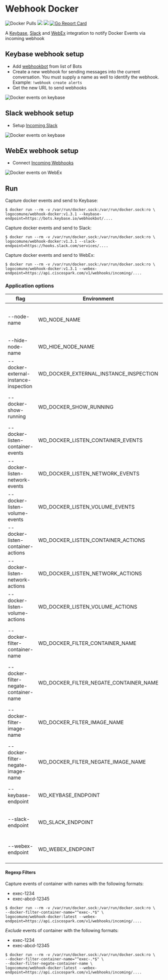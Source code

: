 # Webhook Docker
![Docker Pulls](https://img.shields.io/docker/pulls/logocomune/webhook-docker)
[![](https://images.microbadger.com/badges/version/logocomune/webhook-docker:1.3.1.svg)](https://microbadger.com/images/logocomune/webhook-docker:1.3.1 "Get your own version badge on microbadger.com")
[![](https://images.microbadger.com/badges/image/logocomune/webhook-docker:1.3.1.svg)](https://microbadger.com/images/logocomune/webhook-docker:1.3.1 "Get your own image badge on microbadger.com")
[![Go Report Card](https://goreportcard.com/badge/github.com/logocomune/webhookdocker)](https://goreportcard.com/report/github.com/logocomune/webhookdocker)

A [Keybase](https://keybase.io), [Slack](https://slack.com) and [WebEx](https://www.webex.com/) integration to notify Docker Events via incoming webhook

## Keybase webhook setup

+ Add [webhookbot](https://keybase.io/webhookbot) from list of Bots
+ Create a new webhook for sending messages into the current conversation. You must supply a name as well to identify the webhook. Example: `!webhook create alerts`
+ Get the new URL to send webhooks

![Docker events on keybase](https://raw.githubusercontent.com/logocomune/webhookdocker/master/_img/keybase.png)

## Slack webhook setup

+ Setup [Incoming Slack](https://my.slack.com/services/new/incoming-webhook)

![Docker events on keybase](https://raw.githubusercontent.com/logocomune/webhookdocker/master/_img/slack.png)


## WebEx webhook setup

+ Connect [Incoming Webhooks](https://apphub.webex.com/teams/applications/incoming-webhooks-cisco-systems)

![Docker events on WebEx](https://raw.githubusercontent.com/logocomune/webhookdocker/master/_img/webex.png)


## Run

Capture docker events and send to Keybase:

```shell
$ docker run --rm -v /var/run/docker.sock:/var/run/docker.sock:ro \
logocomune/webhook-docker:v1.3.1 --keybase-endpoint=https://bots.keybase.io/webhookbot/....
```



Capture docker events and send to Slack:
```shell
$ docker run --rm -v /var/run/docker.sock:/var/run/docker.sock:ro \
logocomune/webhook-docker:v1.3.1 --slack-endpoint=https://hooks.slack.com/services/....
```

Capture docker events and send to WebEx:
```shell
$ docker run --rm -v /var/run/docker.sock:/var/run/docker.sock:ro \
logocomune/webhook-docker:v1.3.1 --webex-endpoint=https://api.ciscospark.com/v1/webhooks/incoming/....
```


### Application options

| flag | Environment |type | Default | |
| --- | --- | --- | --- | --- |
| --node-name | WD_NODE_NAME |String| | Node name. If empty use the hostname |
| --hide-node-name | WD_HIDE_NODE_NAME |Boolean| false | Node name is omitted |
| --docker-external-instance-inspection | WD_DOCKER_EXTERNAL_INSTANCE_INSPECTION  | String | Add an external inspection url. Eg: https://myhost.ext/inspection/#/containers/__ID__|
| --docker-show-running | WD_DOCKER_SHOW_RUNNING | Boolean | false | Send running container to webhook |
| --docker-listen-container-events | WD_DOCKER_LISTEN_CONTAINER_EVENTS | Boolean | true | Listen for container events |
| --docker-listen-network-events | WD_DOCKER_LISTEN_NETWORK_EVENTS | Boolean | true | Listen for network events | 
| --docker-listen-volume-events |WD_DOCKER_LISTEN_VOLUME_EVENTS | Boolean | true | Listen for volume events | 
| --docker-listen-container-actions | WD_DOCKER_LISTEN_CONTAINER_ACTIONS| Strings separated by ; | attach;create;destroy;detach;die;kill;oom;pause;rename;restart;start;stop;unpause;update | Docker container events  |
| --docker-listen-network-actions | WD_DOCKER_LISTEN_NETWORK_ACTIONS | Strings separated by ; | create;connect;destroy;disconnect;remove | Docker network events |
| --docker-listen-volume-actions | WD_DOCKER_LISTEN_VOLUME_ACTIONS |  Strings separated by ; |  create;destroy;mount;unmount | Docker volume events |
| --docker-filter-container-name | WD_DOCKER_FILTER_CONTAINER_NAME | Regexp | |Filter events by container name (default all) |
| --docker-filter-negate-container-name | WD_DOCKER_FILTER_NEGATE_CONTAINER_NAME | Boolean | false | Negate the filter of container name |
| --docker-filter-image-name | WD_DOCKER_FILTER_IMAGE_NAME | Regexp | |Filter events by image name (default all) | 
| --docker-filter-negate-image-name | WD_DOCKER_FILTER_NEGATE_IMAGE_NAME | Boolean | false | Negate the filter of image name |
| --keybase-endpoint | WD_KEYBASE_ENDPOINT | String | |  Keybase endpoint for webhook | 
| --slack-endpoint | WD_SLACK_ENDPOINT | String | | Slack endpoint for webhook |
| --webex-endpoint | WD_WEBEX_ENDPOINT | String | | WebEx endpoint for webhook |

#### Regexp Filters

Capture events of container with names with the following formats:
+ exec-1234
+ exec-abcd-12345

```shell
$ docker run --rm -v /var/run/docker.sock:/var/run/docker.sock:ro \
--docker-filter-container-name="^exec-.*$" \
logocomune/webhook-docker:latest --webex-endpoint=https://api.ciscospark.com/v1/webhooks/incoming/....
```

*Exclude* events of container with the following formats:
+ exec-1234
+ exec-abcd-12345

```shell
$ docker run --rm -v /var/run/docker.sock:/var/run/docker.sock:ro \
--docker-filter-container-name="^exec-.*$" \
--docker-filter-negate-container-name \
logocomune/webhook-docker:latest --webex-endpoint=https://api.ciscospark.com/v1/webhooks/incoming/....
```


